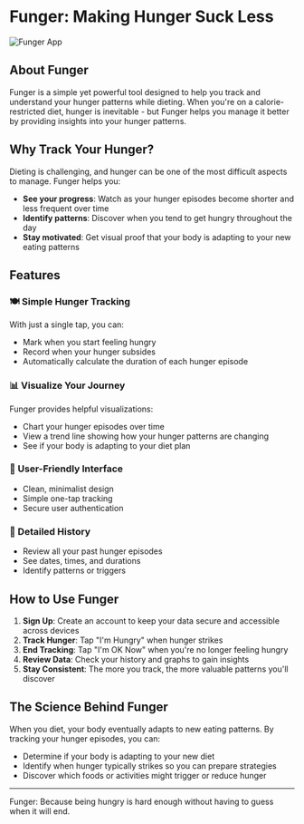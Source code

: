 # Funger: Making Hunger Suck Less

![Funger App](https://img.shields.io/badge/App-Funger-purple)

## About Funger

Funger is a simple yet powerful tool designed to help you track and understand your hunger patterns while dieting. When you're on a calorie-restricted diet, hunger is inevitable - but Funger helps you manage it better by providing insights into your hunger patterns.

## Why Track Your Hunger?

Dieting is challenging, and hunger can be one of the most difficult aspects to manage. Funger helps you:

- **See your progress**: Watch as your hunger episodes become shorter and less frequent over time
- **Identify patterns**: Discover when you tend to get hungry throughout the day
- **Stay motivated**: Get visual proof that your body is adapting to your new eating patterns

## Features

### 🍽️ Simple Hunger Tracking

With just a single tap, you can:
- Mark when you start feeling hungry
- Record when your hunger subsides
- Automatically calculate the duration of each hunger episode

### 📊 Visualize Your Journey

Funger provides helpful visualizations:
- Chart your hunger episodes over time
- View a trend line showing how your hunger patterns are changing
- See if your body is adapting to your diet plan

### 📱 User-Friendly Interface

- Clean, minimalist design
- Simple one-tap tracking
- Secure user authentication

### 📜 Detailed History

- Review all your past hunger episodes
- See dates, times, and durations
- Identify patterns or triggers

## How to Use Funger

1. **Sign Up**: Create an account to keep your data secure and accessible across devices
2. **Track Hunger**: Tap "I'm Hungry" when hunger strikes
3. **End Tracking**: Tap "I'm OK Now" when you're no longer feeling hungry
4. **Review Data**: Check your history and graphs to gain insights
5. **Stay Consistent**: The more you track, the more valuable patterns you'll discover

## The Science Behind Funger

When you diet, your body eventually adapts to new eating patterns. By tracking your hunger episodes, you can:
- Determine if your body is adapting to your new diet
- Identify when hunger typically strikes so you can prepare strategies
- Discover which foods or activities might trigger or reduce hunger

---

Funger: Because being hungry is hard enough without having to guess when it will end.
